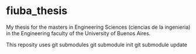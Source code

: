 # fiuba_thesis
My thesis for the masters in Engineering Sciences (ciencias de la ingenieria)
in the Engineering faculty of the University of Buenos Aires.

This reposity uses git submodules
    git submodule init
    git submodule update


